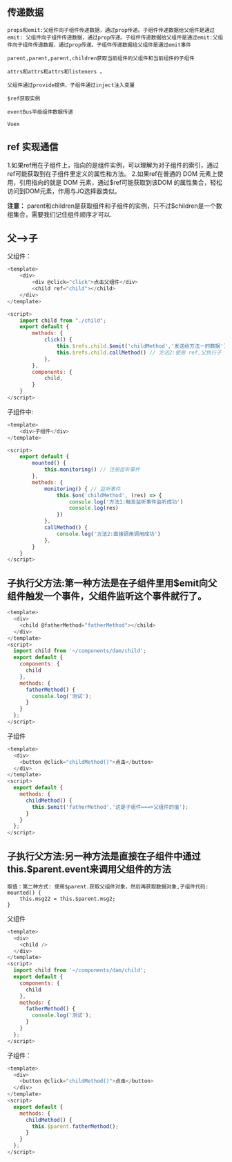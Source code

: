 ## 传递数据
```
props和emit:父组件向子组件传递数据，通过prop传递。子组件传递数据给父组件是通过emit: 父组件向子组件传递数据，通过prop传递。子组件传递数据给父组件是通过emit:父组件向子组件传递数据，通过prop传递。子组件传递数据给父组件是通过emit事件

parent,parent,parent,children获取当前组件的父组件和当前组件的子组件

attrs和attrs和attrs和listeners 。

父组件通过provide提供，子组件通过inject注入变量

$ref获取实例

eventBus平级组件数据传递

Vuex
```


## ref 实现通信
1.如果ref用在子组件上，指向的是组件实例，可以理解为对子组件的索引，通过ref可能获取到在子组件里定义的属性和方法。
2.如果ref在普通的 DOM 元素上使用，引用指向的就是 DOM 元素，通过$ref可能获取到该DOM 的属性集合，轻松访问到DOM元素，作用与JQ选择器类似。

**注意：**
parent和children是获取组件和子组件的实例，只不过$children是一个数组集合，需要我们记住组件顺序才可以.


## 父-->子
父组件：
```js
<template>
    <div>
        <div @click="click">点击父组件</div>
        <child ref="child"></child>
    </div>
</template>

<script>
    import child from "./child";
    export default {
        methods: {
            click() {
                this.$refs.child.$emit('childMethod','发送给方法一的数据') // 方法1:触发监听事件
                this.$refs.child.callMethod() // 方法2:使用 ref,父执行子
            },
        },
        components: {
            child,
        }
    }
</script>
```

子组件中:
```js
<template>
    <div>子组件</div>
</template>

<script>
    export default {
        mounted() {
            this.monitoring() // 注册监听事件
        },
        methods: {
            monitoring() { // 监听事件
                this.$on('childMethod', (res) => {
                    console.log('方法1:触发监听事件监听成功')
                    console.log(res)
                })
            },
            callMethod() {
                console.log('方法2:直接调用调用成功')
            },
        }
    }
</script>
```


## 子执行父方法:第一种方法是在子组件里用$emit向父组件触发一个事件，父组件监听这个事件就行了。
```js
<template>
  <div>
    <child @fatherMethod="fatherMethod"></child>
  </div>
</template>
<script>
  import child from '~/components/dam/child';
  export default {
    components: {
      child
    },
    methods: {
      fatherMethod() {
        console.log('测试');
      }
    }
  };
</script>
```

子组件
```js
<template>
  <div>
    <button @click="childMethod()">点击</button>
  </div>
</template>
<script>
  export default {
    methods: {
      childMethod() {
        this.$emit('fatherMethod','这是子组件===>父组件的值');
      }
    }
  };
</script>
```


## 子执行父方法:另一种方法是直接在子组件中通过this.$parent.event来调用父组件的方法

```
取值：第二种方式: 使用$parent.获取父组件对象，然后再获取数据对象,子组件代码:
mounted() {
    this.msg22 = this.$parent.msg2;
}
```

父组件
```js
<template>
  <div>
    <child />
  </div>
</template>
<script>
  import child from '~/components/dam/child';
  export default {
    components: {
      child
    },
    methods: {
      fatherMethod() {
        console.log('测试');
      }
    }
  };
</script>
```
子组件：
```js
<template>
  <div>
    <button @click="childMethod()">点击</button>
  </div>
</template>
<script>
  export default {
    methods: {
      childMethod() {
        this.$parent.fatherMethod();
      }
    }
  };
</script>
```
